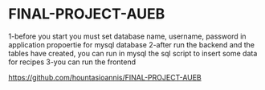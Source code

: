 # FINAL-PROJECT-AUEB
1-before you start you must set database name, username, password in application propoertie for mysql database
2-after run the backend and the tables have created, you can run in mysql the sql script to insert some data for recipes
3-you can run the frontend

https://github.com/hountasioannis/FINAL-PROJECT-AUEB
